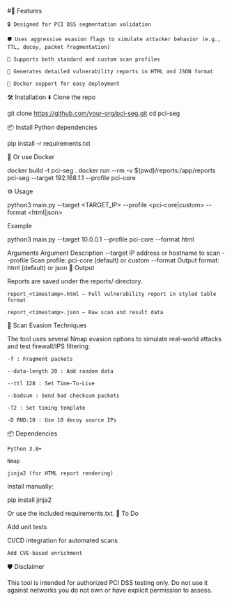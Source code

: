 #🚀 Features

    🔒 Designed for PCI DSS segmentation validation

    🛡️ Uses aggressive evasion flags to simulate attacker behavior (e.g., TTL, decoy, packet fragmentation)

    🧪 Supports both standard and custom scan profiles

    📄 Generates detailed vulnerability reports in HTML and JSON format

    🐳 Docker support for easy deployment

🛠️ Installation
⬇️ Clone the repo

git clone https://github.com/your-org/pci-seg.git
cd pci-seg

📦 Install Python dependencies

pip install -r requirements.txt

🐳 Or use Docker

docker build -t pci-seg .
docker run --rm -v $(pwd)/reports:/app/reports pci-seg --target 192.168.1.1 --profile pci-core

⚙️ Usage

python3 main.py --target <TARGET_IP> --profile <pci-core|custom> --format <html|json>

Example

python3 main.py --target 10.0.0.1 --profile pci-core --format html

Arguments
Argument	Description
--target	IP address or hostname to scan
--profile	Scan profile: pci-core (default) or custom
--format	Output format: html (default) or json
📄 Output

Reports are saved under the reports/ directory.

    report_<timestamp>.html – Full vulnerability report in styled table format

    report_<timestamp>.json – Raw scan and result data

🔧 Scan Evasion Techniques

The tool uses several Nmap evasion options to simulate real-world attacks and test firewall/IPS filtering:

    -f : Fragment packets

    --data-length 20 : Add random data

    --ttl 128 : Set Time-To-Live

    --badsum : Send bad checksum packets

    -T2 : Set timing template

    -D RND:10 : Use 10 decoy source IPs

📦 Dependencies

    Python 3.8+

    Nmap

    jinja2 (for HTML report rendering)

Install manually:

pip install jinja2

Or use the included requirements.txt.
📌 To Do

Add unit tests

CI/CD integration for automated scans

    Add CVE-based enrichment

🛡️ Disclaimer

This tool is intended for authorized PCI DSS testing only. Do not use it against networks you do not own or have explicit permission to assess.
